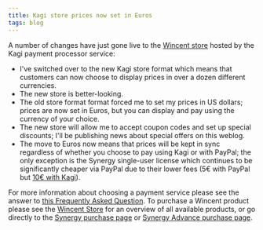 ```yaml
---
title: Kagi store prices now set in Euros
tags: blog
---
```


A number of changes have just gone live to the [Wincent store](https://typechecked.net/s/kagi/) hosted by the Kagi payment processor service:

-   I've switched over to the new Kagi store format which means that customers can now choose to display prices in over a dozen different currencies.
-   The new store is better-looking.
-   The old store format format forced me to set my prices in US dollars; prices are now set in Euros, but you can display and pay using the currency of your choice.
-   The new store will allow me to accept coupon codes and set up special discounts; I'll be publishing news about special offers on this weblog.
-   The move to Euros now means that prices will be kept in sync regardless of whether you choose to pay using Kagi or with PayPal; the only exception is the Synergy single-user license which continues to be significantly cheaper via PayPal due to their lower fees (5€ with PayPal but [10€ with Kagi](https://typechecked.net/s/kagi/)).

For more information about choosing a payment service please see the answer to [this Frequently Asked Question](http://typechecked.net/a/support/faq/#which). To purchase a Wincent product please see the [Wincent Store](http://typechecked.net/) for an overview of all available products, or go directly to the [Synergy purchase page](https://typechecked.net/a/products/synergy-classic/purchase/) or [Synergy Advance purchase page](https://typechecked.net/a/products/synergy-advance/purchase/).
